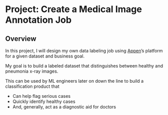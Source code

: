 #  Project: Create a Medical Image Annotation Job

## Overview

In this project, I will design my own data labeling job using [Appen](https://appen.com/jobs/)’s platform for a given dataset and business goal. 

My goal is to build a labeled dataset that distinguishes between healthy and pneumonia x-ray images.

This can be used by ML engineers later on down the line to build a classification product that

- Can help flag serious cases
- Quickly identify healthy cases
- And, generally, act as a diagnostic aid for doctors